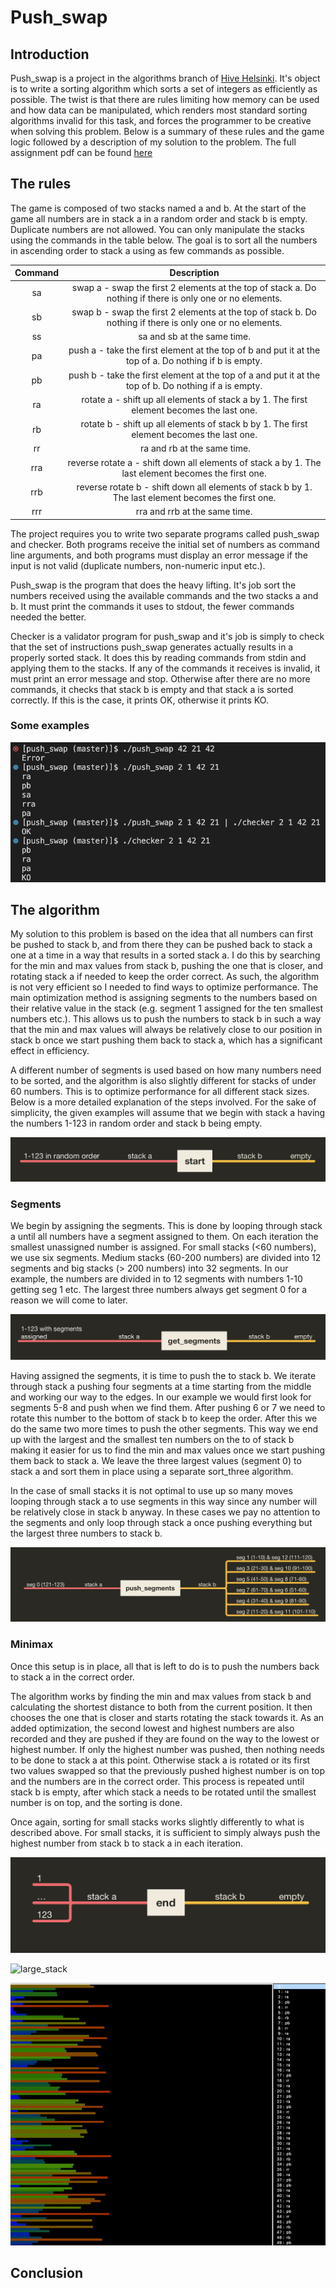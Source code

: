 # Push_swap

## Introduction

Push_swap is a project in the algorithms branch of [Hive Helsinki](https://www.hive.fi/en/). It's object is to write a sorting algorithm which sorts a set of integers as efficiently as possible. The twist is that there are rules limiting how memory can be used and how data can be manipulated, which renders most standard sorting algorithms invalid for this task, and forces the programmer to be creative when solving this problem. Below is a summary of these rules and the game logic followed by a description of my solution to the problem. The full assignment pdf can be found [here](https://github.com/matiasjokela/Push_Swap/blob/master/push_swap.en.pdf)

## The rules

The game is composed of two stacks named a and b. At the start of the game all numbers are in stack a in a random order and stack b is empty. Duplicate numbers are not allowed. You can only manipulate the stacks using the commands in the table below. The goal is to sort all the numbers in ascending order to stack a using as few commands as possible.

| Command | Description |
| :------:| :----------:|
| sa | swap a - swap the first 2 elements at the top of stack a. Do nothing if there is only one or no elements. |
| sb | swap b - swap the first 2 elements at the top of stack b. Do nothing if there is only one or no elements. |
| ss | sa and sb at the same time. |
| pa | push a - take the first element at the top of b and put it at the top of a. Do nothing if b is empty. |
| pb | push b - take the first element at the top of a and put it at the top of b. Do nothing if a is empty. |
| ra | rotate a - shift up all elements of stack a by 1. The first element becomes the last one. |
| rb | rotate b - shift up all elements of stack b by 1. The first element becomes the last one. |
| rr | ra and rb at the same time. |
| rra | reverse rotate a - shift down all elements of stack a by 1. The last element becomes the first one. |
| rrb | reverse rotate b - shift down all elements of stack b by 1. The last element becomes the first one. |
| rrr | rra and rrb at the same time. |

The project requires you to write two separate programs called push_swap and checker. Both programs receive the initial set of numbers as command line arguments, and both programs must display an error message if the input is not valid (duplicate numbers, non-numeric input etc.).

Push_swap is the program that does the heavy lifting. It's job sort the numbers received using the available commands and the two stacks a and b. It must print the commands it uses to stdout, the fewer commands needed the better.

Checker is a validator program for push_swap and it's job is simply to check that the set of instructions push_swap generates actually results in a properly sorted stack. It does this by reading commands from stdin and applying them to the stacks. If any of the commands it receives is invalid, it must print an error message and stop. Otherwise after there are no more commands, it checks that stack b is empty and that stack a is sorted correctly. If this is the case, it prints OK, otherwise it prints KO.

### Some examples

![examples](./examples/example.png)

## The algorithm

My solution to this problem is based on the idea that all numbers can first be pushed to stack b, and from there they can be pushed back to stack a one at a time in a way that results in a sorted stack a. I do this by searching for the min and max values from stack b, pushing the one that is closer, and rotating stack a if needed to keep the order correct. As such, the algorithm is not very efficient so I needed to find ways to optimize performance. The main optimization method is assigning segments to the numbers based on their relative value in the stack (e.g. segment 1 assigned for the ten smallest numbers etc.). This allows us to push the numbers to stack b in such a way that the min and max values will always be relatively close to our position in stack b once we start pushing them back to stack a, which has a significant effect in efficiency. 

A different number of segments is used based on how many numbers need to be sorted, and the algorithm is also slightly different for stacks of under 60 numbers. This is to optimize performance for all different stack sizes. Below is a more detailed explanation of the steps involved. For the sake of simplicity, the given examples will assume that we begin with stack a having the numbers 1-123 in random order and stack b being empty.

![start](./examples/start.png)

### Segments

We begin by assigning the segments. This is done by looping through stack a until all numbers have a segment assigned to them. On each iteration the smallest unassigned number is assigned. For small stacks (<60 numbers), we use six segments. Medium stacks (60-200 numbers) are divided into 12 segments and big stacks (> 200 numbers) into 32 segments. In our example, the numbers are divided in to 12 segments with numbers 1-10 getting seg 1 etc. The largest three numbers always get segment 0 for a reason we will come to later.

![get_segments](./examples/get_segments.png)


Having assigned the segments, it is time to push the to stack b. We iterate through stack a pushing four segments at a time starting from the middle and working our way to the edges. In our example we would first look for segments 5-8 and push when we find them. After pushing 6 or 7 we need to rotate this number to the bottom of stack b to keep the order. After this we do the same two more times to push the other segments. This way we end up with the largest and the smallest ten numbers on the to of stack b making it easier for us to find the min and max values once we start pushing them back to stack a. We leave the three largest values (segment 0) to stack a and sort them in place using a separate sort_three algorithm.

In the case of small stacks it is not optimal to use up so many moves looping through stack a to use segments in this way since any number will be relatively close in stack b anyway. In these cases we pay no attention to the segments and only loop through stack a once pushing everything but the largest three numbers to stack b.

![push_segments](./examples/push_segments.png)

### Minimax

Once this setup is in place, all that is left to do is to push the numbers back to stack a in the correct order.

The algorithm works by finding the min and max values from stack b and calculating the shortest distance to both from the current position. It then chooses the one that is closer and starts rotating the stack towards it. As an added optimization, the second lowest and highest numbers are also recorded and they are pushed if they are found on the way to the lowest or highest number. If only the highest number was pushed, then nothing needs to be done to stack a at this point. Otherwise stack a is rotated or its first two values swapped so that the previously pushed highest number is on top and the numbers are in the correct order. This process is repeated until stack b is empty, after which stack a needs to be rotated until the smallest number is on top, and the sorting is done.

Once again, sorting for small stacks works slightly differently to what is described above. For small stacks, it is sufficient to simply always push the highest number from stack b to stack a in each iteration. 


![end](./examples/end.png)

![large_stack](./examples/small_stack.gif)

![large_stack](./examples/large_stack.gif)


## Conclusion


